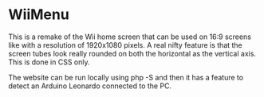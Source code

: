 # WiiMenu
This is a remake of the Wii home screen that can be used on 16:9 screens like with a resolution of 1920x1080 pixels.
A real nifty feature is that the screen tubes look really rounded on both the horizontal as the vertical axis. This is done in CSS only.

The website can be run locally using php -S and then it has a feature to detect an Arduino Leonardo connected to the PC.
